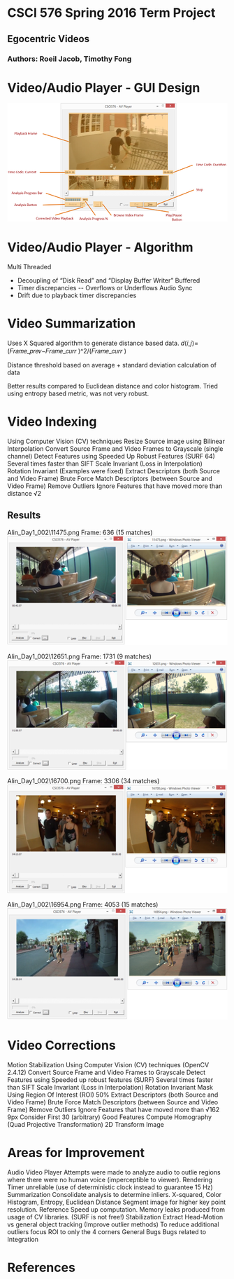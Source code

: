 # CSCI 576 Spring 2016 Term Project 
## Egocentric Videos 

 
### Authors: Roeil Jacob, Timothy Fong 

# Video/Audio Player - GUI Design
![alt text](https://github.com/rjacob/ProjectCSCI576/blob/master/gui.png)

# Video/Audio Player - Algorithm
Multi Threaded
 - Decoupling of “Disk Read” and “Display Buffer Writer”
Buffered 
 - Timer discrepancies
   -- Overflows or Underflows
Audio Sync
 - Drift due to playback timer discrepancies

# Video Summarization

Uses X Squared algorithm to generate distance based data.
𝑑(𝑖,𝑗)=(𝐹𝑟𝑎𝑚𝑒_𝑝𝑟𝑒𝑣−𝐹𝑟𝑎𝑚𝑒_𝑐𝑢𝑟𝑟 )^2/(𝐹𝑟𝑎𝑚𝑒_𝑐𝑢𝑟𝑟 )

Distance threshold based on average + standard deviation calculation of data

Better results compared to Euclidean distance and color histogram. 
Tried using entropy based metric, was not very robust.  


# Video Indexing

Using Computer Vision (CV) techniques
Resize Source image using Bilinear Interpolation
Convert Source Frame and Video Frames to Grayscale (single channel)
Detect Features using Speeded Up Robust Features (SURF 64)
Several times faster than SIFT
Scale Invariant (Loss in Interpolation)
Rotation Invariant (Examples were fixed)
Extract Descriptors (both Source and Video Frame)
Brute Force Match Descriptors (between Source and Video Frame)
Remove Outliers
Ignore Features that have moved more than distance √2

## Results 
Alin_Day1_002\11475.png
Frame: 636 (15 matches)
![alt text](https://github.com/rjacob/ProjectCSCI576/blob/master/11475.png)

Alin_Day1_002\12651.png
Frame: 1731 (9 matches)
![alt text](https://github.com/rjacob/ProjectCSCI576/blob/master/12651.png)

Alin_Day1_002\16700.png
Frame: 3306 (34 matches)
![alt text](https://github.com/rjacob/ProjectCSCI576/blob/master/16700.png)

Alin_Day1_002\16954.png
Frame: 4053 (15 matches)
![alt text](https://github.com/rjacob/ProjectCSCI576/blob/master/16954.png)

# Video Corrections
Motion Stabilization
Using Computer Vision (CV) techniques (OpenCV 2.4.12)
Convert Source Frame and Video Frames to Grayscale
Detect Features using Speeded up robust features (SURF)
Several times faster than SIFT
Scale Invariant (Loss in Interpolation)
Rotation Invariant
Mask Using Region Of Interest (ROI) 50%
Extract Descriptors (both Source and Video Frame)
Brute Force Match Descriptors (between Source and Video Frame)
Remove Outliers
Ignore Features that have moved more than √162  9px
Consider First 30 (arbitrary) Good Features
Compute Homography (Quad Projective Transformation)
2D Transform Image 

# Areas for Improvement
Audio Video Player
Attempts were made to analyze audio to outlie regions where there were no human voice (imperceptible to viewer). 
Rendering Timer unreliable (use of deterministic clock instead to guarantee 15 Hz)
Summarization
Consolidate analysis to determine inliers.
X-squared, Color Histogram, Entropy, Euclidean Distance
Segment image for higher key point resolution.
Reference
Speed up computation.
Memory leaks produced from usage of CV libraries. (SURF is not free!)
Stabilization
Extract Head-Motion vs general object tracking (Improve outlier methods)
To reduce additional outliers focus ROI to only the 4 corners
General Bugs
Bugs related to Integration

# References